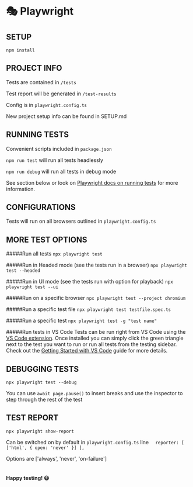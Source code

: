 # 🎭 Playwright

## SETUP
```npm install```
<br>

## PROJECT INFO
Tests are contained in ```/tests```

Test report will be generated in ```/test-results```

Config is in ```playwright.config.ts```

New project setup info can be found in SETUP.md
<br>

## RUNNING TESTS
Convenient scripts included in ```package.json```

```npm run test``` will run all tests headlessly

```npm run debug``` will run all tests in debug mode

See section below or look on [Playwright docs on running tests](https://playwright.dev/docs/running-tests) for more information.
<br>

## CONFIGURATIONS
Tests will run on all browsers outlined in ```playwright.config.ts```
<br>

## MORE TEST OPTIONS
#####Run all tests
```npx playwright test```

#####Run in Headed mode (see the tests run in a browser)
```npx playwright test --headed```

#####Run in UI mode (see the tests run with option for playback)
```npx playwright test --ui```

#####Run on a specific browser
```npx playwright test --project chromium```

#####Run a specific test file
```npx playwright test testfile.spec.ts```

#####Run a specific test
```npx playwright test -g "test name"```

#####Run tests in VS Code
Tests can be run right from VS Code using the [VS Code extension](https://marketplace.visualstudio.com/items?itemName=ms-playwright.playwright). Once installed you can simply click the green triangle next to the test you want to run or run all tests from the testing sidebar. Check out the [Getting Started with VS Code](https://playwright.dev/docs/getting-started-vscode#running-tests) guide for more details.
<br>

## DEBUGGING TESTS
```npx playwright test --debug```

You can use ```await page.pause()``` to insert breaks and use the inspector to step through the rest of the test
<br>

## TEST REPORT
```npx playwright show-report```

Can be switched on by default in ```playwright.config.ts```
line ```  reporter: [ ['html', { open: 'never' }] ],``` 

Options are ['always', 'never', 'on-failure']<br><br>

#### Happy testing! 😃